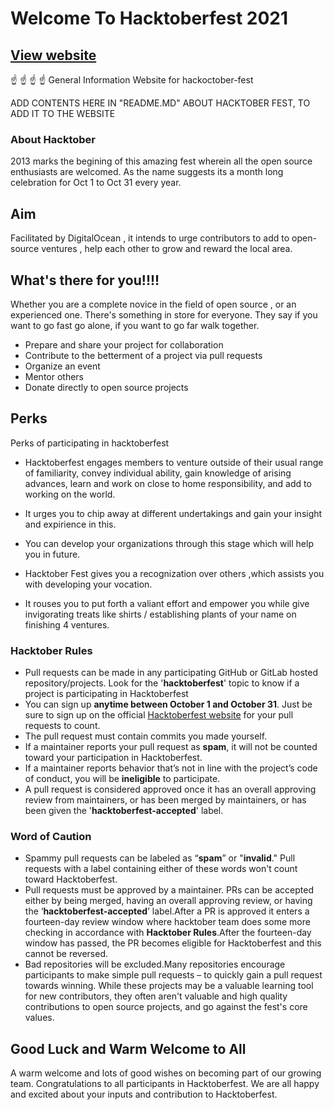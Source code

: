 # Welcome To Hacktoberfest 2021


## [View website](https://aniket328.github.io/hacktober_website/)
 ☝️ ☝️ ☝️ ☝️
General Information Website for hackoctober-fest


ADD CONTENTS HERE IN "README.MD" ABOUT HACKTOBER FEST, TO ADD IT TO THE WEBSITE


### About Hacktober
2013 marks the begining of this amazing fest wherein all the open source enthusiasts are welcomed.
As the name suggests its a month long celebration for Oct 1 to Oct 31 every year.

## Aim 
Facilitated by DigitalOcean , it  intends to urge contributors to add to open-source ventures , help each other to grow and reward the local area.

## What's there for you!!!!
Whether you are a  complete novice in the field of open source , or an experienced one.
There's something in store for everyone.
They say if you want to go fast go alone, if you want to go far walk together.


 - Prepare and share your project for collaboration
 - Contribute to the betterment of a project via pull requests
 - Organize an event
 - Mentor others
 - Donate directly to open source projects

## Perks
Perks of participating in hacktoberfest

- Hacktoberfest engages members to venture outside of their usual range of familiarity, convey individual ability, gain knowledge of arising advances, learn and work on close to home responsibility, and add to working on the world. 

- It urges you to chip away at different undertakings and gain your insight and expirience in this. 

- You can develop your organizations through this stage which will help you in future. 

- Hacktober Fest gives you a recognization over others ,which assists you with developing your vocation. 

- It rouses you to put forth a valiant effort and empower you while give invigorating treats like shirts / establishing plants of your name on finishing 4 ventures.

### Hacktober Rules 
 - Pull requests can be made in any participating GitHub or GitLab hosted repository/projects. Look for the '**hacktoberfest**' topic to know if a project is participating in Hacktoberfest
 - You can sign up **anytime between October 1 and October 31**. Just be sure to sign up on the official [Hacktoberfest website](https://hacktoberfest.digitalocean.com/) for your pull requests to count.
 - The pull request must contain commits you made yourself.
 - If a maintainer reports your pull request as **spam**, it will not be counted toward your participation in Hacktoberfest.
 - If a maintainer reports behavior that’s not in line with the project’s code of conduct, you will be **ineligible** to participate.
 - A pull request is considered approved once it has an overall approving review from maintainers, or has been merged by maintainers, or has been given the '**hacktoberfest-accepted**' label.
 
### Word of Caution
- Spammy pull requests can be labeled as “**spam**” or "**invalid**." Pull requests with a label containing either of these words won't count toward Hacktoberfest.
- Pull requests must be approved by a maintainer. PRs can be accepted either by being merged, having an overall approving review, or having the ‘**hacktoberfest-accepted**’ label.After a PR is approved it enters a fourteen-day review window where hacktober team does some more checking in accordance with **Hacktober Rules**.After the fourteen-day window has passed, the PR becomes eligible for Hacktoberfest and this cannot be reversed.
- Bad repositories will be excluded.Many repositories encourage participants to make simple pull requests – to quickly gain a pull request towards winning. While these projects may be a valuable learning tool for new contributors, they often aren't valuable and high quality contributions to open source projects, and go against the fest's core values.

## Good Luck and Warm Welcome to All
A warm welcome and lots of good wishes on becoming part of our growing team. Congratulations to all participants in Hacktoberfest. 
We are all happy and excited about your inputs and contribution to Hacktoberfest.








